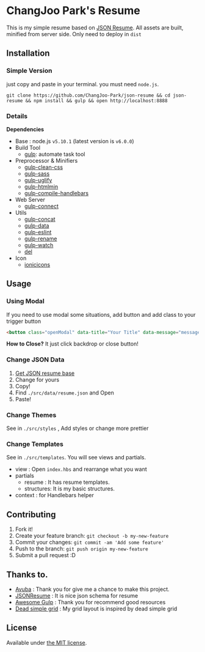 # ChangJoo Park's Resume
This is my simple resume based on [JSON Resume](https://jsonresume.org/).
All assets are built, minified from server side. Only need to deploy in `dist`

## Installation
### Simple Version
just copy and paste in your terminal. you must need `node.js`.
```terminal
git clone https://github.com/ChangJoo-Park/json-resume && cd json-resume && npm install && gulp && open http://localhost:8888
```
### Details
**Dependencies**
- Base : node.js `v5.10.1` (latest version is `v6.0.0`)
- Build Tool
  - [gulp](http://gulpjs.com/): automate task tool
- Preprocessor & Minifiers
  - [gulp-clean-css](https://github.com/scniro/gulp-clean-css)
  - [gulp-sass](https://github.com/dlmanning/gulp-sass)
  - [gulp-uglify](https://github.com/terinjokes/gulp-uglify)
  - [gulp-htmlmin](https://github.com/jonschlinkert/gulp-htmlmin)
  - [gulp-compile-handlebars](https://github.com/kaanon/gulp-compile-handlebars)
- Web Server
  - [gulp-connect](https://github.com/avevlad/gulp-connect)
- Utils
  - [gulp-concat](https://github.com/wearefractal/gulp-concat)
  - [gulp-data](https://github.com/colynb/gulp-data)
  - [gulp-eslint](https://github.com/adametry/gulp-eslint)
  - [gulp-rename](https://github.com/hparra/gulp-rename)
  - [gulp-watch](https://github.com/floatdrop/gulp-watch)
  - [del](https://github.com/sindresorhus/del)
- Icon
  - [ionicicons](http://ionicons.com/cheatsheet.html)

## Usage
### Using Modal
If you need to use modal some situations, add button and add class to your trigger button 

```html
<button class="openModal" data-title="Your Title" data-message="message what you want to show">Button Name</button>
```

**How to Close?**
It just click backdrop or close button!

### Change JSON Data
1. [Get JSON resume base](https://jsonresume.org/schema/)
1. Change for yours
1. Copy!
1. Find `./src/data/resume.json` and Open
1. Paste!

### Change Themes
See in `./src/styles` , Add styles or change more prettier

### Change Templates
See in `./src/templates`. You will see views and partials.
- view : Open `index.hbs` and rearrange what you want
- partials
  - resume : It has resume templates.
  - structures: It is my basic structures. 
- context : for Handlebars helper

## Contributing
1. Fork it!
2. Create your feature branch: `git checkout -b my-new-feature`
3. Commit your changes: `git commit -am 'Add some feature'`
4. Push to the branch: `git push origin my-new-feature`
5. Submit a pull request :D

## Thanks to.
- [Avuba](https://avuba.de/) : Thank you for give me a chance to make this project.
- [JSONResume](https://jsonresume.org/schema/) : It is nice json schema for resume
- [Awesome Gulp](http://alferov.github.io/awesome-gulp) : Thank you for recommend good resources
- [Dead simple grid](https://github.com/mourner/dead-simple-grid) : My grid layout is inspired by dead simple grid 

## License
Available under [the MIT license](http://mths.be/mit).
